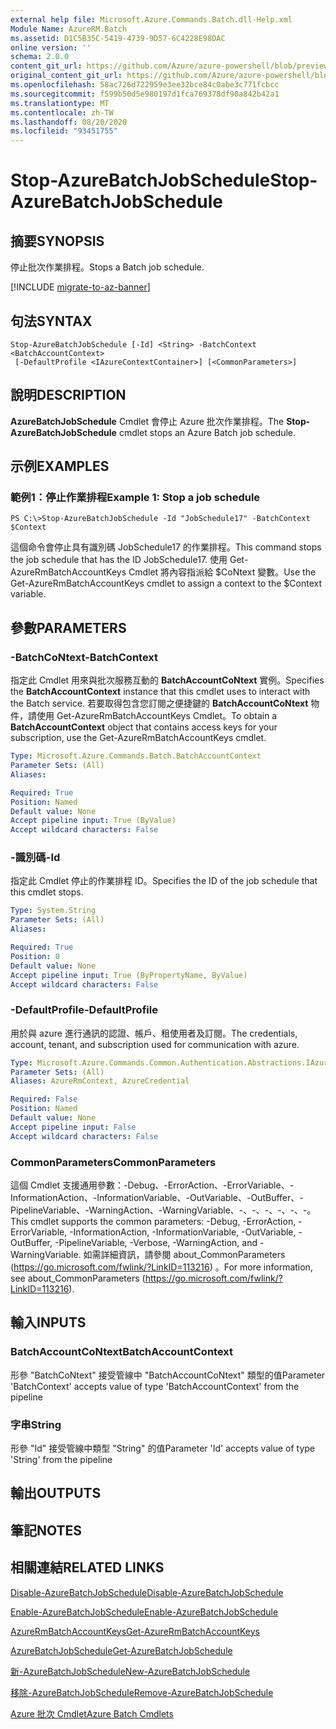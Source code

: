 ```yaml
---
external help file: Microsoft.Azure.Commands.Batch.dll-Help.xml
Module Name: AzureRM.Batch
ms.assetid: D1C5B35C-5419-4739-9D57-6C4228E98DAC
online version: ''
schema: 2.0.0
content_git_url: https://github.com/Azure/azure-powershell/blob/preview/src/ResourceManager/AzureBatch/Commands.Batch/help/Stop-AzureBatchJobSchedule.md
original_content_git_url: https://github.com/Azure/azure-powershell/blob/preview/src/ResourceManager/AzureBatch/Commands.Batch/help/Stop-AzureBatchJobSchedule.md
ms.openlocfilehash: 58ac726d722959e3ee32bce84c0abe3c771fcbcc
ms.sourcegitcommit: f599b50d5e980197d1fca769378df90a842b42a1
ms.translationtype: MT
ms.contentlocale: zh-TW
ms.lasthandoff: 08/20/2020
ms.locfileid: "93451755"
---
```

# <span data-ttu-id="46ce6-101">Stop-AzureBatchJobSchedule</span><span class="sxs-lookup"><span data-stu-id="46ce6-101">Stop-AzureBatchJobSchedule</span></span>

## <span data-ttu-id="46ce6-102">摘要</span><span class="sxs-lookup"><span data-stu-id="46ce6-102">SYNOPSIS</span></span>
<span data-ttu-id="46ce6-103">停止批次作業排程。</span><span class="sxs-lookup"><span data-stu-id="46ce6-103">Stops a Batch job schedule.</span></span>

[!INCLUDE [migrate-to-az-banner](../../includes/migrate-to-az-banner.md)]

## <span data-ttu-id="46ce6-104">句法</span><span class="sxs-lookup"><span data-stu-id="46ce6-104">SYNTAX</span></span>

```
Stop-AzureBatchJobSchedule [-Id] <String> -BatchContext <BatchAccountContext>
 [-DefaultProfile <IAzureContextContainer>] [<CommonParameters>]
```

## <span data-ttu-id="46ce6-105">說明</span><span class="sxs-lookup"><span data-stu-id="46ce6-105">DESCRIPTION</span></span>
<span data-ttu-id="46ce6-106">**AzureBatchJobSchedule** Cmdlet 會停止 Azure 批次作業排程。</span><span class="sxs-lookup"><span data-stu-id="46ce6-106">The **Stop-AzureBatchJobSchedule** cmdlet stops an Azure Batch job schedule.</span></span>

## <span data-ttu-id="46ce6-107">示例</span><span class="sxs-lookup"><span data-stu-id="46ce6-107">EXAMPLES</span></span>

### <span data-ttu-id="46ce6-108">範例1：停止作業排程</span><span class="sxs-lookup"><span data-stu-id="46ce6-108">Example 1: Stop a job schedule</span></span>
```
PS C:\>Stop-AzureBatchJobSchedule -Id "JobSchedule17" -BatchContext $Context
```

<span data-ttu-id="46ce6-109">這個命令會停止具有識別碼 JobSchedule17 的作業排程。</span><span class="sxs-lookup"><span data-stu-id="46ce6-109">This command stops the job schedule that has the ID JobSchedule17.</span></span>
<span data-ttu-id="46ce6-110">使用 Get-AzureRmBatchAccountKeys Cmdlet 將內容指派給 $CoNtext 變數。</span><span class="sxs-lookup"><span data-stu-id="46ce6-110">Use the Get-AzureRmBatchAccountKeys cmdlet to assign a context to the $Context variable.</span></span>

## <span data-ttu-id="46ce6-111">參數</span><span class="sxs-lookup"><span data-stu-id="46ce6-111">PARAMETERS</span></span>

### <span data-ttu-id="46ce6-112">-BatchCoNtext</span><span class="sxs-lookup"><span data-stu-id="46ce6-112">-BatchContext</span></span>
<span data-ttu-id="46ce6-113">指定此 Cmdlet 用來與批次服務互動的 **BatchAccountCoNtext** 實例。</span><span class="sxs-lookup"><span data-stu-id="46ce6-113">Specifies the **BatchAccountContext** instance that this cmdlet uses to interact with the Batch service.</span></span>
<span data-ttu-id="46ce6-114">若要取得包含您訂閱之便捷鍵的 **BatchAccountCoNtext** 物件，請使用 Get-AzureRmBatchAccountKeys Cmdlet。</span><span class="sxs-lookup"><span data-stu-id="46ce6-114">To obtain a **BatchAccountContext** object that contains access keys for your subscription, use the Get-AzureRmBatchAccountKeys cmdlet.</span></span>

```yaml
Type: Microsoft.Azure.Commands.Batch.BatchAccountContext
Parameter Sets: (All)
Aliases: 

Required: True
Position: Named
Default value: None
Accept pipeline input: True (ByValue)
Accept wildcard characters: False
```

### <span data-ttu-id="46ce6-115">-識別碼</span><span class="sxs-lookup"><span data-stu-id="46ce6-115">-Id</span></span>
<span data-ttu-id="46ce6-116">指定此 Cmdlet 停止的作業排程 ID。</span><span class="sxs-lookup"><span data-stu-id="46ce6-116">Specifies the ID of the job schedule that this cmdlet stops.</span></span>

```yaml
Type: System.String
Parameter Sets: (All)
Aliases: 

Required: True
Position: 0
Default value: None
Accept pipeline input: True (ByPropertyName, ByValue)
Accept wildcard characters: False
```

### <span data-ttu-id="46ce6-117">-DefaultProfile</span><span class="sxs-lookup"><span data-stu-id="46ce6-117">-DefaultProfile</span></span>
<span data-ttu-id="46ce6-118">用於與 azure 進行通訊的認證、帳戶、租使用者及訂閱。</span><span class="sxs-lookup"><span data-stu-id="46ce6-118">The credentials, account, tenant, and subscription used for communication with azure.</span></span>

```yaml
Type: Microsoft.Azure.Commands.Common.Authentication.Abstractions.IAzureContextContainer
Parameter Sets: (All)
Aliases: AzureRmContext, AzureCredential

Required: False
Position: Named
Default value: None
Accept pipeline input: False
Accept wildcard characters: False
```

### <span data-ttu-id="46ce6-119">CommonParameters</span><span class="sxs-lookup"><span data-stu-id="46ce6-119">CommonParameters</span></span>
<span data-ttu-id="46ce6-120">這個 Cmdlet 支援通用參數：-Debug、-ErrorAction、-ErrorVariable、-InformationAction、-InformationVariable、-OutVariable、-OutBuffer、-PipelineVariable、-WarningAction、-WarningVariable、-、-、-、-、-、-。</span><span class="sxs-lookup"><span data-stu-id="46ce6-120">This cmdlet supports the common parameters: -Debug, -ErrorAction, -ErrorVariable, -InformationAction, -InformationVariable, -OutVariable, -OutBuffer, -PipelineVariable, -Verbose, -WarningAction, and -WarningVariable.</span></span> <span data-ttu-id="46ce6-121">如需詳細資訊，請參閱 about_CommonParameters (https://go.microsoft.com/fwlink/?LinkID=113216) 。</span><span class="sxs-lookup"><span data-stu-id="46ce6-121">For more information, see about_CommonParameters (https://go.microsoft.com/fwlink/?LinkID=113216).</span></span>

## <span data-ttu-id="46ce6-122">輸入</span><span class="sxs-lookup"><span data-stu-id="46ce6-122">INPUTS</span></span>

### <span data-ttu-id="46ce6-123">BatchAccountCoNtext</span><span class="sxs-lookup"><span data-stu-id="46ce6-123">BatchAccountContext</span></span>
<span data-ttu-id="46ce6-124">形參 "BatchCoNtext" 接受管線中 "BatchAccountCoNtext" 類型的值</span><span class="sxs-lookup"><span data-stu-id="46ce6-124">Parameter 'BatchContext' accepts value of type 'BatchAccountContext' from the pipeline</span></span>

### <span data-ttu-id="46ce6-125">字串</span><span class="sxs-lookup"><span data-stu-id="46ce6-125">String</span></span>
<span data-ttu-id="46ce6-126">形參 "Id" 接受管線中類型 "String" 的值</span><span class="sxs-lookup"><span data-stu-id="46ce6-126">Parameter 'Id' accepts value of type 'String' from the pipeline</span></span>

## <span data-ttu-id="46ce6-127">輸出</span><span class="sxs-lookup"><span data-stu-id="46ce6-127">OUTPUTS</span></span>

## <span data-ttu-id="46ce6-128">筆記</span><span class="sxs-lookup"><span data-stu-id="46ce6-128">NOTES</span></span>

## <span data-ttu-id="46ce6-129">相關連結</span><span class="sxs-lookup"><span data-stu-id="46ce6-129">RELATED LINKS</span></span>

[<span data-ttu-id="46ce6-130">Disable-AzureBatchJobSchedule</span><span class="sxs-lookup"><span data-stu-id="46ce6-130">Disable-AzureBatchJobSchedule</span></span>](./Disable-AzureBatchJobSchedule.md)

[<span data-ttu-id="46ce6-131">Enable-AzureBatchJobSchedule</span><span class="sxs-lookup"><span data-stu-id="46ce6-131">Enable-AzureBatchJobSchedule</span></span>](./Enable-AzureBatchJobSchedule.md)

[<span data-ttu-id="46ce6-132">AzureRmBatchAccountKeys</span><span class="sxs-lookup"><span data-stu-id="46ce6-132">Get-AzureRmBatchAccountKeys</span></span>](./Get-AzureRmBatchAccountKeys.md)

[<span data-ttu-id="46ce6-133">AzureBatchJobSchedule</span><span class="sxs-lookup"><span data-stu-id="46ce6-133">Get-AzureBatchJobSchedule</span></span>](./Get-AzureBatchJobSchedule.md)

[<span data-ttu-id="46ce6-134">新-AzureBatchJobSchedule</span><span class="sxs-lookup"><span data-stu-id="46ce6-134">New-AzureBatchJobSchedule</span></span>](./New-AzureBatchJobSchedule.md)

[<span data-ttu-id="46ce6-135">移除-AzureBatchJobSchedule</span><span class="sxs-lookup"><span data-stu-id="46ce6-135">Remove-AzureBatchJobSchedule</span></span>](./Remove-AzureBatchJobSchedule.md)

[<span data-ttu-id="46ce6-136">Azure 批次 Cmdlet</span><span class="sxs-lookup"><span data-stu-id="46ce6-136">Azure Batch Cmdlets</span></span>](./AzureRM.Batch.md)


